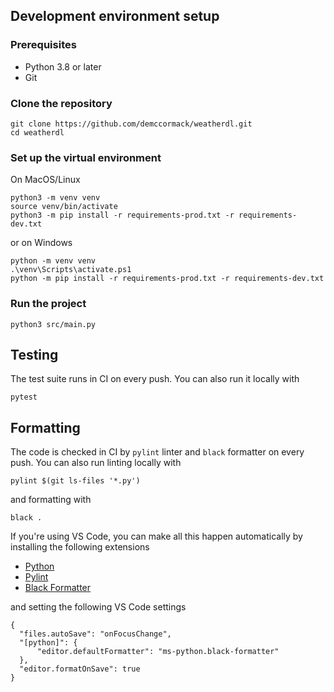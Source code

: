 ## Development environment setup

### Prerequisites
 - Python 3.8 or later
 - Git

### Clone the repository
```
git clone https://github.com/demccormack/weatherdl.git
cd weatherdl
```

### Set up the virtual environment
On MacOS/Linux
```
python3 -m venv venv
source venv/bin/activate
python3 -m pip install -r requirements-prod.txt -r requirements-dev.txt
```
or on Windows
```
python -m venv venv
.\venv\Scripts\activate.ps1
python -m pip install -r requirements-prod.txt -r requirements-dev.txt
```

### Run the project
```
python3 src/main.py
```

## Testing

The test suite runs in CI on every push. You can also run it locally with
```
pytest
```

## Formatting

The code is checked in CI by `pylint` linter and `black` formatter on every
push. You can also run linting locally with
```
pylint $(git ls-files '*.py')
```
and formatting with
```
black .
```

If you're using VS Code, you can make all this happen automatically by installing the following extensions
- [Python](https://marketplace.visualstudio.com/items?itemName=ms-python.python)
- [Pylint](https://marketplace.visualstudio.com/items?itemName=ms-python.pylint)
- [Black Formatter](https://marketplace.visualstudio.com/items?itemName=ms-python.black-formatter)

and setting the following VS Code settings
```
{
  "files.autoSave": "onFocusChange",
  "[python]": {
      "editor.defaultFormatter": "ms-python.black-formatter"
  },
  "editor.formatOnSave": true
}
```

